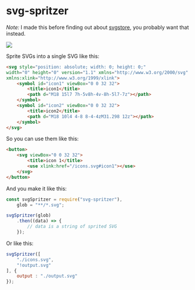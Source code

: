# svg-spritzer

*Note:* I made this before finding out about [svgstore](https://github.com/svgstore/svgstore), you probably want that instead.

![](https://media.giphy.com/media/3orif3jbFCSDlr9G3m/giphy.gif)

Sprite SVGs into a single SVG like this:

```html
<svg style="position: absolute; width: 0; height: 0;"
width="0" height="0" version="1.1" xmlns="http://www.w3.org/2000/svg"
xmlns:xlink="http://www.w3.org/1999/xlink">
    <symbol id="icon1" viewBox="0 0 32 32">
        <title>icon1</title>
        <path d="M18 15l7 7h-5v8h-4v-8h-5l7-7z"></path>
    </symbol>
    <symbol id="icon2" viewBox="0 0 32 32">
        <title>icon2</title>
        <path d="M18 10l4 4-8 8-4-4zM31.298 12z"></path>
    </symbol>
</svg>
```

So you can use them like this:

```html
<button>
    <svg viewBox="0 0 32 32">
        <title>icon 1</title>
        <use xlink:href="/icons.svg#icon1"></use>
    </svg>
</button>
```

And you make it like this:

```js
const svgSpritzer = require("svg-spritzer"),
    glob = "**/*.svg";

svgSpritzer(glob)
    .then((data) => {
        // data is a string of sprited SVG
    });
```

Or like this:

```js
svgSpritzer([
    "./icons.svg",
    "!output.svg"
], {
    output : "./output.svg"
});
```
